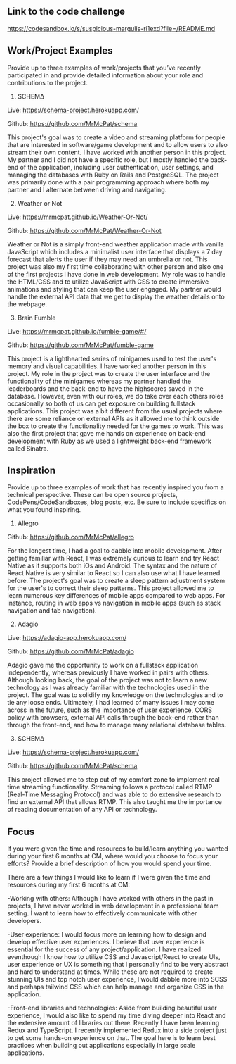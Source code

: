 ## Link to the code challenge
https://codesandbox.io/s/suspicious-margulis-ri1exd?file=/README.md

## Work/Project Examples
Provide up to three examples of work/projects that you’ve recently participated in and provide detailed information about your role and contributions to the project.

1. SCHEM∆

Live: https://schema-project.herokuapp.com/

Github: https://github.com/MrMcPat/schema

This project's goal was to create a video and streaming platform for people that are interested in software/game development and to allow users to also stream their own content. I have worked with another person in this project. My partner and I did not have a specific role, but I mostly handled the back-end of the application, including user authentication, user settings, and managing the databases with Ruby on Rails and PostgreSQL. The project was primarily done with a pair programming approach where both my partner and I alternate between driving and navigating.

2. Weather or Not

Live: https://mrmcpat.github.io/Weather-Or-Not/

Github: https://github.com/MrMcPat/Weather-Or-Not

Weather or Not is a simply front-end weather application made with vanilla JavaScript which includes a minimalist user interface that displays a 7 day forecast that alerts the user if they may need an umbrella or not. This project was also my first time collaborating with other person and also one of the first projects I have done in web development. My role was to handle the HTML/CSS and to utilize JavaScript with CSS to create immersive animations and styling that can keep the user engaged. My partner would handle the external API data that we get to display the weather details onto the webpage.

3. Brain Fumble

Live: https://mrmcpat.github.io/fumble-game/#/

Github: https://github.com/MrMcPat/fumble-game

This project is a lighthearted series of minigames used to test the user's memory and visual capabilities. I have worked another person in this project. My role in the project was to create the user interface and the functionality of the minigames whereas my partner handled the leaderboards and the back-end to have the highscores saved in the database. However, even with our roles, we do take over each others roles occasionally so both of us can get exposure on building fullstack applications. This project was a bit different from the usual projects where there are some reliance on external APIs as it allowed me to think outside the box to create the functionality needed for the games to work. This was also the first project that gave me hands on experience on back-end development with Ruby as we used a lightweight back-end framework called Sinatra.

## Inspiration

Provide up to three examples of work that has recently inspired you from a technical perspective. These can be open source projects, CodePens/CodeSandboxes, blog posts, etc. Be sure to include specifics on what you found inspiring.

1. Allegro

Github: https://github.com/MrMcPat/allegro

For the longest time, I had a goal to dabble into mobile development. After getting familiar with React, I was extremely curious to learn and try React Native as it supports both iOs and Android. The syntax and the nature of React Native is very similar to React so I can also use what I have learned before. The project's goal was to create a sleep pattern adjustment system for the user's to correct their sleep patterns. This project allowed me to learn numerous key differences of mobile apps compared to web apps. For instance, routing in web apps vs navigation in mobile apps (such as stack navigation and tab navigation).

2. Adagio

Live: https://adagio-app.herokuapp.com/

Github: https://github.com/MrMcPat/adagio

Adagio gave me the opportunity to work on a fullstack application independently, whereas previously I have worked in pairs with others. Although looking back, the goal of the project was not to learn a new technology as I was already familiar with the technologies used in the project. The goal was to solidify my knowledge on the technologies and to tie any loose ends. Ultimately, I had learned of many issues I may come across in the future, such as the importance of user experience, CORS policy with browsers, external API calls through the back-end rather than through the front-end, and how to manage many relational database tables.

3. SCHEM∆

Live: https://schema-project.herokuapp.com/

Github: https://github.com/MrMcPat/schema

This project allowed me to step out of my comfort zone to implement real time streaming functionality. Streaming follows a protocol called RTMP (Real-Time Messaging Protocol) and was able to do extensive research to find an external API that allows RTMP. This also taught me the importance of reading documentation of any API or technology.

## Focus

If you were given the time and resources to build/learn anything you wanted during your first 6 months at CM, where would you choose to focus your efforts? Provide a brief description of how you would spend your time.

There are a few things I would like to learn if I were given the time and resources during my first 6 months at CM:

-Working with others: Although I have worked with others in the past in projects, I have never worked in web development in a professional team setting. I want to learn how to effectively communicate with other developers.

-User experience: I would focus more on learning how to design and develop effective user experiences. I believe that user experience is essential for the success of any project/application. I have realized eventhough I know how to utilize CSS and Javascript/React to create UIs, user experience or UX is something that I personally find to be very abstract and hard to understand at times. While these are not required to create stunning UIs and top notch user experience, I would dabble more into SCSS and perhaps tailwind CSS which can help manage and organize CSS in the application.

-Front-end libraries and technologies: Aside from building beautiful user experience, I would also like to spend my time diving deeper into React and the extensive amount of libraries out there. Recently I have been learning Redux and TypeScript. I recently implemented Redux into a side project just to get some hands-on experience on that. The goal here is to learn best practices when building out applications especially in large scale applications.